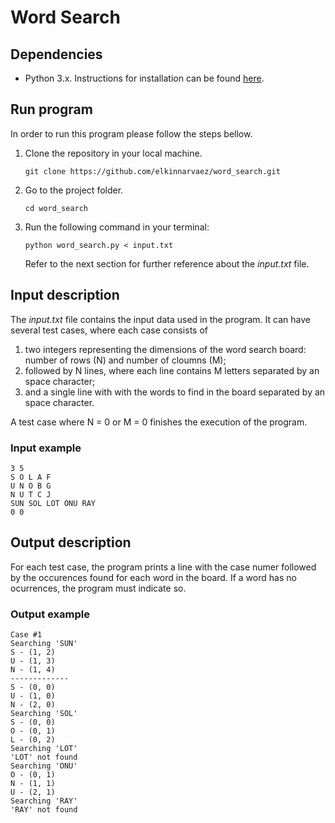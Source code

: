 # Word Search

## Dependencies

- Python 3.x. Instructions for installation can be found [here](https://www.python.org/downloads/).

## Run program

In order to run this program please follow the steps bellow.

1. Clone the repository in your local machine.

   ```
   git clone https://github.com/elkinnarvaez/word_search.git
   ```

2. Go to the project folder.

   ```
   cd word_search
   ```

3. Run the following command in your terminal:

   ```
   python word_search.py < input.txt
   ```

   Refer to the next section for further reference about the _input.txt_ file.

## Input description

The _input.txt_ file contains the input data used in the program. It can have several test cases, where each case consists of

1. two integers representing the dimensions of the word search board: number of rows (N) and number of cloumns (M);
2. followed by N lines, where each line contains M letters separated by an space character;
3. and a single line with with the words to find in the board separated by an space character.

A test case where N = 0 or M = 0 finishes the execution of the program.

### Input example

```
3 5
S O L A F
U N O B G
N U T C J
SUN SOL LOT ONU RAY
0 0
```

## Output description

For each test case, the program prints a line with the case numer followed by the occurences found for each word in the board. If a word has no ocurrences, the program must indicate so.

### Output example

```
Case #1
Searching 'SUN'
S - (1, 2)
U - (1, 3)
N - (1, 4)
-------------
S - (0, 0)
U - (1, 0)
N - (2, 0)
Searching 'SOL'
S - (0, 0)
O - (0, 1)
L - (0, 2)
Searching 'LOT'
'LOT' not found
Searching 'ONU'
O - (0, 1)
N - (1, 1)
U - (2, 1)
Searching 'RAY'
'RAY' not found
```
